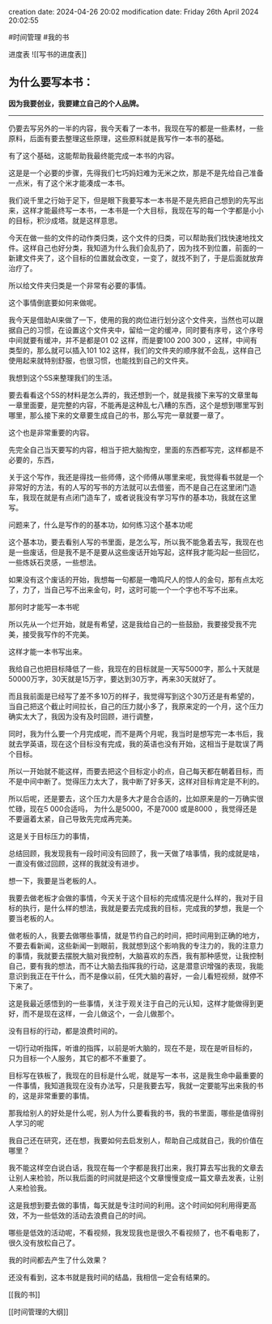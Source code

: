 
creation date: 2024-04-26 20:02 
modification date: Friday 26th April 2024 20:02:55

#时间管理  #我的书 

进度表
![[写书的进度表]]
## 为什么要写本书：

**因为我要创业，我要建立自己的个人品牌。**

---
仍要去写另外的一半的内容，我今天看了一本书，我现在写的都是一些素材，一些原料，后面有要去整理这些原理，这些原料就是我写作一本书的基础。

有了这个基础，这能帮助我最终能完成一本书的内容。

这是是一个必要的步骤，先得我们七巧妈妇难为无米之炊，那是不是先给自己准备一点米，有了这个米才能凑成一本书。

我们说千里之行始于足下，但是眼下我要写本一本书是不是先把自己想到的先写出来，这样才能最终写一本书，一本书是一个大目标，我现在写的每一个字都是小小的目标，积沙成塔。就是这样意思。

今天在做一些的文件的动作类归类，这个文件的归类，可以帮助我们找快速地找文件。这样自己也好分类，我知道为什么我们会乱扔了，因为找不到位置，前面的一新建文件夹了，这个目标的位置就会改变，一变了，就找不到了，于是后面就放弃治疗了。

所以给文件夹归类是一个非常有必要的事情。

这个事情倒底要如何来做呢。

我今天是借助AI来做了一下，使用的我的岗位进行划分这个文件夹，当然也可以跟据自己的习惯，在设置这个文件夹中，留给一定的缓冲，同时要有序号，这个序号中间就要有缓冲，并不是都是01 02 这样，而是要100 200  300 ，这样，中间有类型的，那么就可以插入101 102 这样，我们的文件夹的顺序就不会乱，这样自己使用起来就特别舒服，也很习惯，也能找到自己的文件夹。

我想到这个5S来整理我们的生活。

要去看看这个5S的材料是怎么弄的，我还想到一个，就是我接下来写的文章里每一章里面要，是完整的内容，不能再是这种乱七八糟的东西，这个是想到哪里写到哪里，那么接下来的文章要生成自己的书，那么写完一章就要一章了。


这个也是非常重要的内容。

先完全自己当天要写的内容，相当于把大脑掏空，里面的东西都写完，这样都是不必要的，东西，

关于这个写作，我还是得找一些师傅，这个师傅从哪里来呢，我觉得看书就是一个非常好的方法，有的人写的写书的方法就可以去借鉴，而不是自己在这里闭门造车，我现在就是有点闭门造车了，或者说我没有学习写作的基本功，我就在这里写。

问题来了，什么是写作的的基本功，如何练习这个基本功呢

这个基本功，要去看别人写的书里面，是怎么写，所以我不能急着去写，我现在也是一些废话，但是我不是不是要从这些废话开始写起，这样我才能沟起一些回忆，一些炼妖石灵感，一些想法。

如果没有这个废话的开始，我想每一句都是一噜鸣尺人的惊人的金句，那有点太吃了，力了，当自己写不出来金句，时，这时可能一个一个字也不写不出来。

那何时才能写一本书呢

所以先从一个烂开始，就是有希望，这是我给自己的一些鼓励，我要接受我不完美，接受我写作的不完美。

这样才能一本书写出来。

我给自己也把目标降低了一些，我现在的目标就是一天写5000字，那么十天就是50000万字，30天就是15万字，要达到30万字，再来30天就好了。

而且我前面是已经写了差不多10万的样子，我觉得写到这个30万还是有希望的，当自己把这个截止时间拉长，自己的压力就小多了，我原来定的一个月，这个压力确实太大了，我因为没有及时回顾，进行调整，

同时，我为什么要一个月完成呢，而不是两个月呢，我当时是想写完一本书后，我就去学英语，现在这个目标没有完成，我的英语也没有开始，这相当于是耽误了两个目标。

所以一开始就不能这样，而要去把这个目标定小的点，自己每天都在朝着目标，而不是中间中断了。觉得压力太大了，我中断了好多天，这样对目标肯定是不利的。

所以后呢，还是要去，这个压力大是多大才是合合适的，比如原来是的一万确实很忙碌，现在5 000合适吗， 为什么是5000，不是7000 或是8000 ，我觉得还是不要逼着太紧，自己导致先完成再完美。

这是关于目标压力的事情，

总结回顾，我发现我有一段时间没有回顾了，我一天做了啥事情，我的成就是啥，一直没有做过回顾，这样的我就没有进步。

想一下，我要是当老板的人。

我要去做老板才会做的事情，今天关于这个目标的完成情况是什么样的，我对于目标的执行，是什么样的想法，我就是要去完成我的目标，完成我的梦想，我是一个要当老板的人。

做老板的人，我要去做哪些事情，就是节约自己的时间，把时间用到正确的地方，不要去看新闻，这些新闻一到眼前，我就想到这个影响我的专注力的，我的注意力的事情，我就要去摆脱大脑对我控制，大脑喜欢的东西，我有那种感觉，让我控制自己，要有我的想法，而不让大脑去指挥我的行动，这是潜意识增强的表现，我能意识到我正在干什么，而不是像以前，任凭大脑的喜好，一会儿看短视频，就停不下来了。

这是我最近感悟到的一些事情，关注于观关注于自己的元认知，这样才能做得到更好，而不是现在这样，一会儿做这个，一会儿做那个。

没有目标的行动，都是浪费时间的。

一切行动听指挥，听谁的指挥，以前是听大脑的，现在不是，现在是听目标的， 只为目标一个人服务，其它的都不不重要了。

目标写在铁板了，我现在的目标是什么呢，就是写一本书，这是我生命中最重要的一件事情，我知道我现在没有办法写，只是我要去写，我就一定要能写出来我的书的，这是非常重要的事情。

那我给别人的好处是什么呢，别人为什么要看我的书，我的书里面，哪些是值得别人学习的呢

我自己还在研究，还在想，我要如何去启发别人，帮助自己成就自己，我的价值在哪里？

我不能这样空白说白话，我现在每一个字都是我打出来，我打算去写出我的文章去让别人来检验，所以我后面的时间就是把这个文章慢慢变成一篇文章去发表，让别人来检验我。

这是我想到要去做的事情，每天就是专注时间的利用。这个时间如何利用得更高效，不为一些低效的活动去浪费自己的时间。

哪些是低效的活动呢，不看视频，我发现我也是很久不看视频了，也不看电影了，很久没有放松自己了。

我的时间都去产生了什么效果？

还没有看到，这本书就是我时间的结晶，我相信一定会有结果的。




[[我的书]]

[[时间管理的大纲]]
